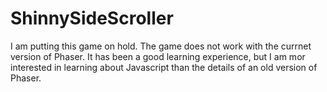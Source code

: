 # ShinnySideScroller

I am putting this game on hold.  The game does not work with the currnet version of Phaser.  It has been a good learning experience, but I am mor interested in learning about Javascript than the details of an old version of Phaser.

